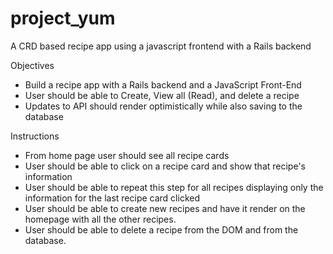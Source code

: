 # project_yum
A CRD based recipe app using a javascript frontend with a Rails backend


Objectives
+ Build a recipe app with a Rails backend and a JavaScript Front-End
+ User should be able to Create, View all (Read), and delete a recipe
+ Updates to API should render optimistically while also saving to the database

Instructions
+ From home page user should see all recipe cards
+ User should be able to click on a recipe card and show that recipe's information
+ User should be able to repeat this step for all recipes displaying only the information for the last recipe card clicked
+ User should be able to create new recipes and have it render on the homepage with all the other recipes.
+ User should be able to delete a recipe from the DOM and from the database.
